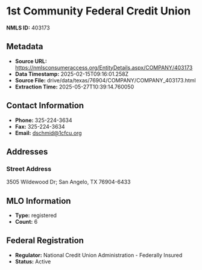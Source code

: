 # 1st Community Federal Credit Union

**NMLS ID:** 403173

## Metadata
- **Source URL:** https://nmlsconsumeraccess.org/EntityDetails.aspx/COMPANY/403173
- **Data Timestamp:** 2025-02-15T09:16:01.258Z
- **Source File:** drive/data/texas/76904/COMPANY/COMPANY_403173.html
- **Extraction Time:** 2025-05-27T10:39:14.760050

## Contact Information
- **Phone:** 325-224-3634
- **Fax:** 325-224-3634
- **Email:** dschmid@1cfcu.org

## Addresses
### Street Address
3505 Wildewood Dr; San Angelo, TX 76904-6433

## MLO Information
- **Type:** registered
- **Count:** 6

## Federal Registration
- **Regulator:** National Credit Union Administration - Federally Insured
- **Status:** Active
